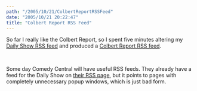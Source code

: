 ```yaml
---
path: "/2005/10/21/ColbertReportRSSFeed" 
date: "2005/10/21 20:22:47" 
title: "Colbert Report RSS Feed" 
---
```

<p>So far I really like the Colbert Report, so I spent five minutes altering my <a href="http://weblog.randomchaos.com/rss/dailyshow.xml">Daily Show RSS feed</a> and produced a <a href="http://weblog.randomchaos.com/rss/colbertreport.xml">Colbert Report RSS feed</a>.</p><br><p>Some day Comedy Central will have useful RSS feeds. They already have a feed for the Daily Show on <a href="http://www.comedycentral.com/rss/index.jhtml">their RSS page</a>, but it points to pages with completely unnecessary popup windows, which is just bad form.</p>